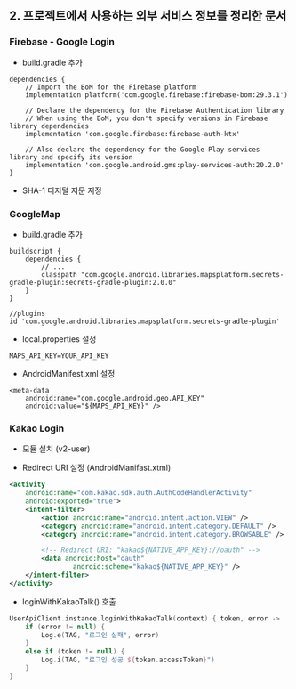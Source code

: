 ## 2. 프로젝트에서 사용하는 외부 서비스 정보를 정리한 문서

### Firebase - Google Login

- build.gradle 추가

```
dependencies {
    // Import the BoM for the Firebase platform
    implementation platform('com.google.firebase:firebase-bom:29.3.1')

    // Declare the dependency for the Firebase Authentication library
    // When using the BoM, you don't specify versions in Firebase library dependencies
    implementation 'com.google.firebase:firebase-auth-ktx'

    // Also declare the dependency for the Google Play services library and specify its version
    implementation 'com.google.android.gms:play-services-auth:20.2.0'
}
```

- SHA-1 디지털 지문 지정

### GoogleMap

- build.gradle 추가

```
buildscript {
    dependencies {
        // ...
        classpath "com.google.android.libraries.mapsplatform.secrets-gradle-plugin:secrets-gradle-plugin:2.0.0"
    }
}

//plugins
id 'com.google.android.libraries.mapsplatform.secrets-gradle-plugin'
```

- local.properties 설정

```
MAPS_API_KEY=YOUR_API_KEY
```

- AndroidManifest.xml 설정

```
<meta-data
    android:name="com.google.android.geo.API_KEY"
    android:value="${MAPS_API_KEY}" />
```

### Kakao Login

- 모듈 설치 (v2-user)

- Redirect URI 설정 (AndroidManifast.xtml)

```xml
<activity
    android:name="com.kakao.sdk.auth.AuthCodeHandlerActivity"
    android:exported="true">
    <intent-filter>
        <action android:name="android.intent.action.VIEW" />
        <category android:name="android.intent.category.DEFAULT" />
        <category android:name="android.intent.category.BROWSABLE" />

        <!-- Redirect URI: "kakao${NATIVE_APP_KEY}://oauth" -->
        <data android:host="oauth"
                android:scheme="kakao${NATIVE_APP_KEY}" />
    </intent-filter>
</activity>
```

- loginWithKakaoTalk() 호출

```kotlin
UserApiClient.instance.loginWithKakaoTalk(context) { token, error ->
    if (error != null) {
        Log.e(TAG, "로그인 실패", error)
    }
    else if (token != null) {
        Log.i(TAG, "로그인 성공 ${token.accessToken}")
    }
}
```
